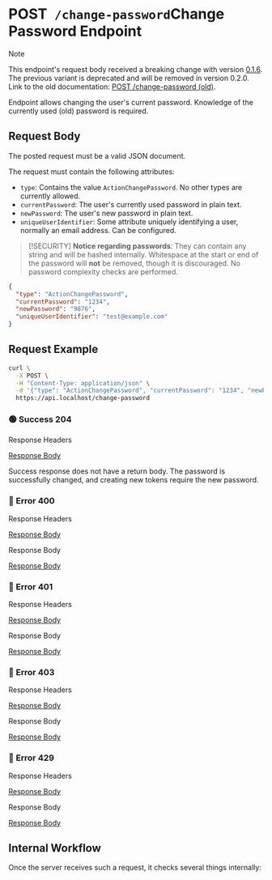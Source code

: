 # <span class="title-url"><span class="method-post">POST</span>` /change-password`</span><span class="title-human">Change Password Endpoint</span>

<!-- panels:start -->
<!-- div:left-panel -->

> [!NOTE]
> This endpoint's request body received a breaking change with version [0.1.6](https://github.com/ember-nexus/api/releases/tag/0.1.6).
> The previous variant is deprecated and will be removed in version 0.2.0.
> Link to the old documentation: [POST /change-password (old)](/api-endpoints/user/post-change-password-old.md).

Endpoint allows changing the user's current password. Knowledge of the currently used (old) password is required.

## Request Body

The posted request must be a valid JSON document.

The request must contain the following attributes:

- `type`: Contains the value `ActionChangePassword`. No other types are currently allowed.
- `currentPassword`: The user's currently used password in plain text.
- `newPassword`: The user's new password in plain text.
- `uniqueUserIdentifier`: Some attribute uniquely identifying a user, normally an email address. Can be configured.

> [!SECURITY]
> **Notice regarding passwords**: They can contain any string and will be hashed internally. Whitespace at the start or
> end of the password will **not** be removed, though it is discouraged. No password complexity checks are performed.

```json
{
  "type": "ActionChangePassword",
  "currentPassword": "1234",
  "newPassword": "9876",
  "uniqueUserIdentifier": "test@example.com"
}
```

## Request Example

```bash
curl \
  -X POST \
  -H "Content-Type: application/json" \
  -d '{"type": "ActionChangePassword", "currentPassword": "1234", "newPassword": "9876", "uniqueUserIdentifier": "test@example.com"}' \
  https://api.localhost/change-password
```

<!-- tabs:start -->

### **🟢 Success 204**

<div class="code-title auto-refresh">Response Headers</div>

[Response Body](./post-change-password/204-response-header.txt ':include :type=code')

Success response does not have a return body. The password is successfully changed, and creating new tokens require the
new password.

### **🔴 Error 400**

<div class="code-title auto-refresh">Response Headers</div>

[Response Body](./post-change-password/400-response-header.txt ':include :type=code')

<div class="code-title auto-refresh">Response Body</div>

[Response Body](./post-change-password/400-response-body.json ':include :type=code problem+json')

### **🔴 Error 401**

<div class="code-title auto-refresh">Response Headers</div>

[Response Body](./post-change-password/401-response-header.txt ':include :type=code')

<div class="code-title auto-refresh">Response Body</div>

[Response Body](./post-change-password/401-response-body.json ':include :type=code problem+json')

### **🔴 Error 403**

<div class="code-title auto-refresh">Response Headers</div>

[Response Body](./post-change-password/403-response-header.txt ':include :type=code')

<div class="code-title auto-refresh">Response Body</div>

[Response Body](./post-change-password/403-response-body.json ':include :type=code problem+json')

### **🔴 Error 429**

<div class="code-title">Response Headers</div>

[Response Body](./post-change-password/429-response-header.txt ':include :type=code')

<div class="code-title">Response Body</div>

[Response Body](./post-change-password/429-response-body.json ':include :type=code problem+json')

<!-- tabs:end -->

<!-- div:right-panel -->

## Internal Workflow

Once the server receives such a request, it checks several things internally:

<div id="graph-container-1" class="graph-container" style="height:1400px"></div>

<!-- panels:end -->

<script>
G6.registerEdge('polyline-edge', {
  draw(cfg, group) {
    const { startPoint, endPoint } = cfg;
    const hgap = Math.abs(endPoint.x - startPoint.x);

    const path = [
      ['M', startPoint.x, startPoint.y],
      [
        'C',
        startPoint.x + hgap / 4,
        startPoint.y,
        endPoint.x - hgap / 2,
        endPoint.y,
        endPoint.x,
        endPoint.y,
      ],
    ];
    const shape = group.addShape('path', {
      attrs: {
        stroke: '#AAB7C4',
        path,
      },
      name: 'path-shape',
    });
    const midPoint = {
      x: (startPoint.x + endPoint.x) / 2,
      y: (startPoint.y + endPoint.y) / 2,
    };
    const label = group.addShape('text', {
      attrs: {
        text: cfg.label + '###########',
        x: midPoint.x,
        y: midPoint.y,
        textAlign: 'center',
        textBaseline: 'middle',
        fill: '#000',
        fontSize: 14,
      },
      name: 'label-shape',
    });
    return shape;
  },
});
renderWorkflow(document.getElementById('graph-container-1'), {
  nodes: [
    { id: 'init', ...workflowStart, label: 'server receives POST-request' },
    { id: 'checkType', ...workflowDecision, label: 'is type given?' },
    { id: 'checkTypeContent', ...workflowDecision, label: "is type equal to\n\"ActionChangePassword\"?" },
    { id: 'checkCurrentPassword', ...workflowDecision, label: "is currentPassword given?" },
    { id: 'checkNewPassword', ...workflowDecision, label: 'is newPassword given?' },
    { id: 'checkUniqueIdentifier', ...workflowDecision, label: 'is unique identifier given?' },
    { id: 'checkNewPasswordDifferentToCurrentPassword', ...workflowDecision, label: "is new password different\nto old password?" },
    { id: 'checkUser', ...workflowDecision, label: 'does user exist?' },
    { id: 'checkAnonymousUser', ...workflowDecision, label: 'is anonymous user?' },
    { id: 'checkCurrentPasswordMatch', ...workflowDecision, label: 'does current password match?' },
    { id: 'changePassword', ...workflowStep, label: "change password" },
    { id: 'error400', ...workflowEndError, label: "return 400" },
    { id: 'error401', ...workflowEndError, label: "return 401" },
    { id: 'error403', ...workflowEndError, label: 'return 403' },
    { id: 'success204', ...workflowEndSuccess , label: "return 204"},
  ],
  edges: [
    { source: 'init', target: 'checkType', label: '' },
    { source: 'checkType', target: 'checkTypeContent', label: 'yes' },
    { source: 'checkType', target: 'error400', label: 'no' },
    { source: 'checkTypeContent', target: 'checkCurrentPassword', label: 'yes' },
    { source: 'checkTypeContent', target: 'error400', label: 'no' },
    { source: 'checkCurrentPassword', target: 'checkNewPassword', label: 'yes' },
    { source: 'checkCurrentPassword', target: 'error400', label: 'no' },
    { source: 'checkNewPassword', target: 'checkUniqueIdentifier', label: 'yes' },
    { source: 'checkNewPassword', target: 'error400', label: 'no' },
    { source: 'checkUniqueIdentifier', target: 'checkNewPasswordDifferentToCurrentPassword', label: 'yes' },
    { source: 'checkUniqueIdentifier', target: 'error400', label: 'no' },
    { source: 'checkNewPasswordDifferentToCurrentPassword', target: 'checkUser', label: 'yes' },
    { source: 'checkNewPasswordDifferentToCurrentPassword', target: 'error400', label: 'no' },
    { source: 'checkUser', target: 'checkAnonymousUser', label: 'yes' },
    { source: 'checkUser', target: 'error401', label: 'no' },
    { source: 'checkAnonymousUser', target: 'checkCurrentPasswordMatch', label: 'no' },
    { source: 'checkAnonymousUser', target: 'error403', label: 'yes' },
    { source: 'checkCurrentPasswordMatch', target: 'changePassword', label: 'yes' },
    { source: 'checkCurrentPasswordMatch', target: 'error401', label: 'no' },
    { source: 'changePassword', target: 'success204', label: '' },
  ],
}, 'TB');
</script>
